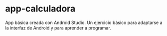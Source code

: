 # app-calculadora
App básica creada con Android Studio.
Un ejercicio básico para adaptarse a la interfaz de Android y para aprender a programar.
